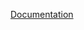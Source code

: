 [Documentation](https://docs.fluxninja.com/reference/policies/bundled-blueprints/policies/service-protection-with-load-based-pod-auto-scaler/promql)
